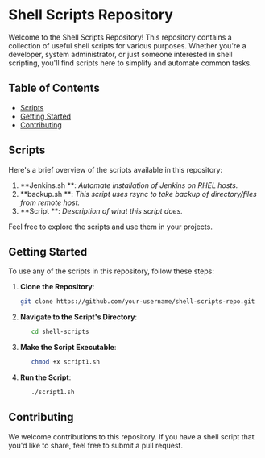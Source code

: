 # Shell Scripts Repository

Welcome to the Shell Scripts Repository! This repository contains a collection of useful shell scripts for various purposes. Whether you're a developer, system administrator, or just someone interested in shell scripting, you'll find scripts here to simplify and automate common tasks.

## Table of Contents

- [Scripts](#scripts)
- [Getting Started](#getting-started)
- [Contributing](#contributing)


## Scripts

Here's a brief overview of the scripts available in this repository:

1. **Jenkins.sh **: _Automate installation of Jenkins on RHEL hosts._
2. **backup.sh **: _This script uses rsync to take backup of directory/files from remote host._
3. **Script **: _Description of what this script does._

Feel free to explore the scripts and use them in your projects.

## Getting Started

To use any of the scripts in this repository, follow these steps:

1. **Clone the Repository**:

   ```bash
   git clone https://github.com/your-username/shell-scripts-repo.git

2. **Navigate to the Script's Directory**:
    ```bash
       cd shell-scripts
    
4. **Make the Script Executable**:
   ```bash
      chmod +x script1.sh
   
6. **Run the Script**:
    ```bash
       ./script1.sh

## Contributing

We welcome contributions to this repository. If you have a shell script that you'd like to share, feel free to submit a pull request.
